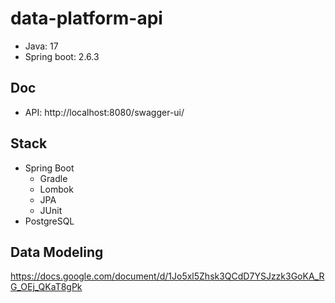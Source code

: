 # data-platform-api
- Java: 17
- Spring boot: 2.6.3

## Doc
- API: http://localhost:8080/swagger-ui/

## Stack
* Spring Boot
  * Gradle
  * Lombok
  * JPA
  * JUnit
* PostgreSQL

## Data Modeling
https://docs.google.com/document/d/1Jo5xl5Zhsk3QCdD7YSJzzk3GoKA_RG_OEj_QKaT8gPk